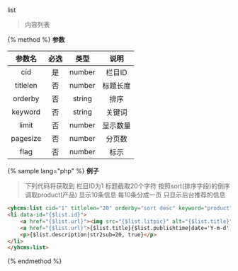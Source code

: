 #
list

> 内容列表

{% method %}
**参数**

|参数名|必选|类型|说明|
|:----:|:--:|:--:|:--:|
|cid|是|number|栏目ID|
|titlelen|否|number|标题长度|
|orderby|否|string|排序|
|keyword|否|string|关键词|
|limit|否|number|显示数量|
|pagesize|否|number|分页数|
|flag|否|number|标示|

{% sample lang="php" %}
**例子**

>下列代码将获取到 栏目ID为1 标题截取20个字符 按照sort(排序字段)的倒序 调取product(产品) 显示10条信息 每10条分成一页 只显示后台推荐的信息

```html
<yhcms:list cid="1" titlelen="20" orderby="sort desc" keyword="product" limit="10" pagesize="10" flag="c">
<li data-id="{$list.id}">
    <a href="{$list.url}"><img src="{$list.litpic}" alt="{$list.title}"></a>
    <a href="{$list.url}">{$list.title}{$list.publishtime|date='Y-m-d',###}</a>
    <p>{$list.description|str2sub=20, true}</p>
</li>
</yhcms:list>
```
{% endmethod %}